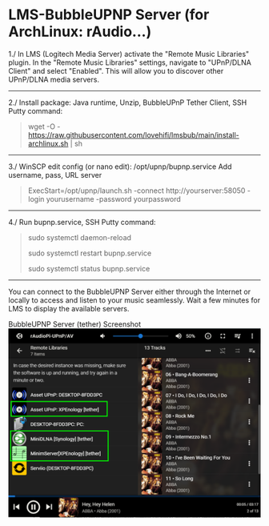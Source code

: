 # LMS-BubbleUPNP Server (for ArchLinux: rAudio...)
>
1./ In LMS (Logitech Media Server) activate the "Remote Music Libraries" plugin. In the "Remote Music Libraries" settings, navigate to "UPnP/DLNA Client" and select "Enabled". This will allow you to discover other UPnP/DLNA media servers.
> 
------------------------
>
2./ Install package: Java runtime, Unzip, BubbleUPnP Tether Client, SSH Putty command:
> wget -O - https://raw.githubusercontent.com/lovehifi/lmsbub/main/install-archlinux.sh | sh
>
------------------------
>
3./ WinSCP edit config (or nano edit): /opt/upnp/bupnp.service
Add username, pass, URL server
> ExecStart=/opt/upnp/launch.sh -connect http://yourserver:58050 -login yourusername -password yourpassword
>
------------------------
>
4./ Run bupnp.service, SSH Putty command:
>
> sudo systemctl daemon-reload
>
> sudo systemctl restart bupnp.service
>
> sudo systemctl status bupnp.service
>
------------------------
You can connect to the BubbleUPNP Server either through the Internet or locally to access and listen to your music seamlessly.
Wait a few minutes for LMS to display the available servers.

BubbleUPNP Server (tether) Screenshot
![Screenshot](Screenshot.png)
